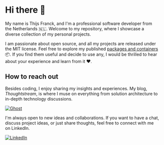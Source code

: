 # Hi there 👋

My name is Thijs Franck, and I'm a professional software developer from the Netherlands 🇳🇱. Welcome to my repository, where I showcase a diverse collection of my personal projects. 

I am passionate about open source, and all my projects are released under the MIT license. Feel free to explore my published [packages and containers](https://github.com/thijsfranck?tab=packages) 📦. If you find them useful and decide to use any, I would be thrilled to hear about your experience and learn from it ❤️.

## How to reach out

Besides coding, I enjoy sharing my insights and experiences. My blog, _Thoughtstream_, is where I muse on everything from solution architecture to in-depth technology discussions.
      
[![Ghost](https://img.shields.io/badge/Ghost-000?style=for-the-badge&logo=ghost&logoColor=yellow)](https://thoughtstream.ghost.io/)

I'm always open to new ideas and collaborations. If you want to have a chat, discuss project ideas, or just share thoughts, feel free to connect with me on LinkedIn.

[![LinkedIn](https://img.shields.io/badge/LinkedIn-0077B5?style=for-the-badge&logo=linkedin&logoColor=white)](https://www.linkedin.com/in/thijsfranck/)
